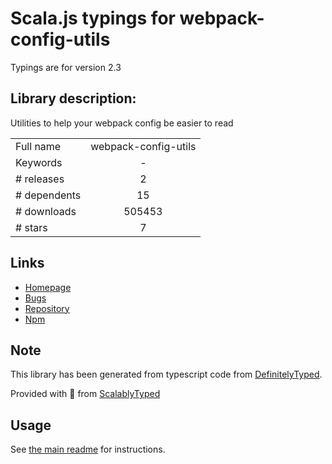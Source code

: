 
# Scala.js typings for webpack-config-utils

Typings are for version 2.3

## Library description:
Utilities to help your webpack config be easier to read

|                    |                 |
| ------------------ | :-------------: |
| Full name          | webpack-config-utils |
| Keywords           | - |
| # releases         | 2 |
| # dependents       | 15 |
| # downloads        | 505453 |
| # stars            | 7 |

## Links
- [Homepage](https://github.com/kentcdodds/webpack-config-utils#readme)
- [Bugs](https://github.com/kentcdodds/webpack-config-utils/issues)
- [Repository](https://github.com/kentcdodds/webpack-config-utils)
- [Npm](https://www.npmjs.com/package/webpack-config-utils)
    


## Note
This library has been generated from typescript code from [DefinitelyTyped](https://definitelytyped.org).

Provided with :purple_heart: from [ScalablyTyped](https://github.com/oyvindberg/ScalablyTyped)

## Usage
See [the main readme](../../readme.md) for instructions.


